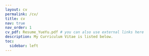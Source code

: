 ```yaml
---
layout: cv
permalink: /cv/
title: cv
nav: true
nav_order: 1
cv_pdf: Resume_YueYu.pdf # you can also use external links here
description: My Curriculum Vitae is listed below.
toc:
  sidebar: left
---
```

